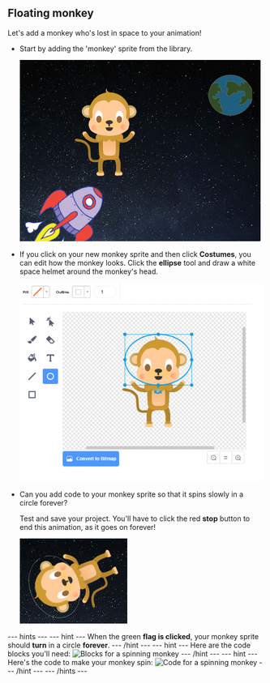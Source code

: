 ## Floating monkey

Let's add a monkey who's lost in space to your animation!

+ Start by adding the 'monkey' sprite from the library.

	![Adding a monkey sprite](images/space-monkey-sprite.png)

+ If you click on your new monkey sprite and then click **Costumes**, you can edit how the monkey looks. Click the **ellipse** tool and draw a white space helmet around the monkey's head.

	![Monkey space helmet](images/space-monkey-edit.png)

+ Can you add code to your monkey sprite so that it spins slowly in a circle forever?

    Test and save your project. You'll have to click the red **stop** button to end this animation, as it goes on forever!

    ![Blocks for a spinning monkey](images/space-spin-test.png)

--- hints ---
--- hint ---
When the green __flag is clicked__, your monkey sprite should __turn__ in a circle __forever__.
--- /hint ---
--- hint ---
Here are the code blocks you'll need:
![Blocks for a spinning monkey](images/space-spin-blocks.png)
--- /hint ---
--- hint ---
Here's the code to make your monkey spin:
![Code for a spinning monkey](images/space-spin-code.png)
--- /hint ---
--- /hints ---
